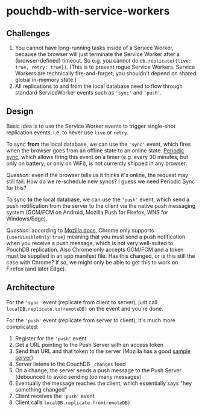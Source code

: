 pouchdb-with-service-workers
========

Challenges
----

1. You cannot have long-running tasks inside of a Service Worker, because the browser will just terminate the Service Worker after a (browser-defined) timeout. So e.g. you cannot do `db.replicate({live: true, retry: true})`. (This is to prevent rogue Service Workers. Service Workers are technically fire-and-forget; you shouldn't depend on shared global in-memory state.)
2. All replications to and from the local database need to flow through standard ServiceWorker events such as `'sync'` and `'push'`.

Design
---

Basic idea is to use the Service Worker events to trigger single-shot replication events, i.e. to never use `live` or `retry`.

To sync **from** the local database, we can use the `'sync'` event, which fires when the browser goes from an offline state to an online state. [Periodic sync](https://github.com/WICG/BackgroundSync/blob/master/explainer.md#periodic-synchronization-in-design), which allows firing this event on a timer (e.g. every 30 minutes, but only on battery, or only on WiFi), is not currently shipped in any browser.

_Question:_ even if the browser tells us it thinks it's online, the request may still fail. How do we re-schedule new syncs? I guess we need Periodic Sync for this?

To sync **to** the local database, we can use the `'push'` event, which send a push notification from the server to the client via the native push messaging system (GCM/FCM on Android, Mozilla Push for Firefox, WNS for Windows/Edge). 

_Question:_ according to [Mozilla docs](https://developer.mozilla.org/en-US/docs/Web/API/Push_API/Using_the_Push_API#Extra_steps_for_Chrome_support), Chrome only supports `{userVisibleOnly:true}` meaning that you must send a push notification when you receive a push message, which is not very well-suited to PouchDB replication. Also Chrome only accepts GCM/FCM and a token must be supplied in an app manifest file. Has this changed, or is this still the case with Chrome? If so, we might only be able to get this to work on Firefox (and later Edge).

Architecture
---

For the `'sync'` event (replicate from client to server), just call `localDB.replicate.to(remoteDB)` on the event and you're done.

For the `'push'` event (replicate from server to client), it's much more complicated:

1. Register for the `'push'` event
2. Get a URL pointing to the Push Server with an access token
3. Send that URL and that token to the server (Mozilla has a good [sample server](https://github.com/chrisdavidmills/push-api-demo/blob/gh-pages/server.js))
4. Server listens to the CouchDB `_changes` feed
5. On a change, the server sends a push message to the Push Server (debounced to avoid sending too many messages)
6. Eventually the message reaches the client, which essentially says "hey something changed"
7. Client receives the `'push'` event
8. Client calls `localDB.replicate.from(remoteDB)`
